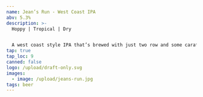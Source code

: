 ```yaml
---
name: Jean’s Run - West Coast IPA
abv: 5.3%
description: >-
  Hoppy | Tropical | Dry


  A west coast style IPA that’s brewed with just two row and some carafoam then dry hopped with a lot of Mosaic and Citra. It’s tropical, dank and crushable.
tap: true
tap_loc: 9
canned: false
logo: /upload/draft-only.svg
images:
  - image: /upload/jeans-run.jpg
tags: beer
---
```

